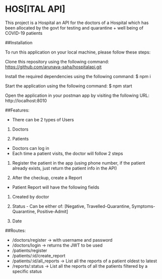 # HOS[ITAL API]

This project is a Hospital an API for the doctors of a Hospital which has been allocated by the
govt for testing and quarantine + well being of COVID-19 patients

##Installation

To run this application on your local machine, please follow these steps:

Clone this repository using the following command: https://github.com/arunava-saha/hospitalapi.git

Install the required dependencies using the following command: $ npm i

Start the application using the following command: $ npm start

Open the application in your postman app by visiting the following URL: http://localhost:8010

##Features:

- There can be 2 types of Users

1. Doctors

2. Patients

- Doctors can log in
- Each time a patient visits, the doctor will follow 2 steps

1. Register the patient in the app (using phone number, if the patient already exists, just
   return the patient info in the API)

2. After the checkup, create a Report

- Patient Report will have the following fields

1. Created by doctor

2. Status - Can be either of: [Negative, Travelled-Quarantine, Symptoms-Quarantine,
   Positive-Admit]

3. Date

##Routes:

- /doctors/register → with username and password
- /doctors/login → returns the JWT to be used
- /patients/register
- /patients/:id/create_report
- /patients/:id/all_reports → List all the reports of a patient oldest to latest
- /reports/:status → List all the reports of all the patients filtered by a specific status
